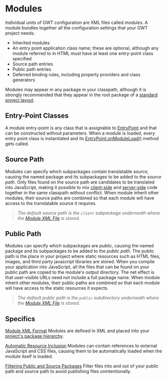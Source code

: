 # Modules #

Individual units of GWT configuration are XML files called _modules_. A module bundles together all the configuration settings that your GWT project needs:

  * Inherited modules
  * An entry point application class name; these are optional, although any module referred to in HTML must have at least one entry-point class specified
  * Source path entries
  * Public path entries
  * Deferred binding rules, including property providers and class generators

Modules may appear in any package in your classpath, although it is strongly recommended that they appear in the root package of a [standard project layout](DevGuideProjectStructure.md).

## Entry-Point Classes ##
A module entry-point is any class that is assignable to [EntryPoint](http://google-web-toolkit.googlecode.com/svn/javadoc/1.5/com/google/gwt/core/client/EntryPoint.html) and that can be constructed without parameters. When a module is loaded, every entry point class is instantiated and its [EntryPoint.onModuleLoad()](http://google-web-toolkit.googlecode.com/svn/javadoc/1.5/com/google/gwt/core/client/EntryPoint.html#onModuleLoad()) method gets called.

## Source Path ##
Modules can specify which subpackages contain translatable _source_, causing the named package and its subpackages to be added to the _source path_. Only files found on the source path are candidates to be translated into JavaScript, making it possible to mix [client-side](DevGuideClientSide.md) and [server-side](DevGuideServerSide.md) code together in the same classpath without conflict.
When module inherit other modules, their source paths are combined so that each module will have access to the translatable source it requires.

> _The default source path is the `client` subpackage underneath where the [Module XML File](DevGuideModuleXml.md) is stored._

## Public Path ##
Modules can specify which subpackages are _public_, causing the named package and its subpackages to be added to the _public path_. The public path is the place in your project where static resources such as HTML files, images, and third party javascript libraries are stored.  When you compile your application into JavaScript, all the files that can be found on your public path are copied to the module's output directory. The net effect is that user-visible URLs need not include a full package name.  When module inherit other modules, their public paths are combined so that each module will have access to the static resources it expects.

> _The default public path is the `public` subdirectory underneath where the [Module XML File](DevGuideModuleXml.md) is stored._

## Specifics ##

[Module XML Format](DevGuideModuleXml.md)
Modules are defined in XML and placed into your [project's package hierarchy](DevGuideProjectStructure.md).

[Automatic Resource Inclusion](DevGuideAutomaticResourceInjection.md)
Modules can contain references to external JavaScript and CSS files, causing them to be automatically loaded when the module itself is loaded.

[Filtering Public and Source Packages](DevGuidePublicPackageFiltering.md)
Filter files into and out of your public path and source path to avoid publishing files unintentionally.

